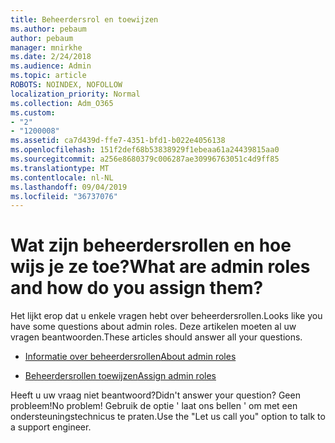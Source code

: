 ```yaml
---
title: Beheerdersrol en toewijzen
ms.author: pebaum
author: pebaum
manager: mnirkhe
ms.date: 2/24/2018
ms.audience: Admin
ms.topic: article
ROBOTS: NOINDEX, NOFOLLOW
localization_priority: Normal
ms.collection: Adm_O365
ms.custom:
- "2"
- "1200008"
ms.assetid: ca7d439d-ffe7-4351-bfd1-b022e4056138
ms.openlocfilehash: 151f2def68b53838929f1ebeaa61a24439815aa0
ms.sourcegitcommit: a256e8680379c006287ae30996763051c4d9ff85
ms.translationtype: MT
ms.contentlocale: nl-NL
ms.lasthandoff: 09/04/2019
ms.locfileid: "36737076"
---
```

# <a name="what-are-admin-roles-and-how-do-you-assign-them"></a><span data-ttu-id="86e09-102">Wat zijn beheerdersrollen en hoe wijs je ze toe?</span><span class="sxs-lookup"><span data-stu-id="86e09-102">What are admin roles and how do you assign them?</span></span>

<span data-ttu-id="86e09-103">Het lijkt erop dat u enkele vragen hebt over beheerdersrollen.</span><span class="sxs-lookup"><span data-stu-id="86e09-103">Looks like you have some questions about admin roles.</span></span> <span data-ttu-id="86e09-104">Deze artikelen moeten al uw vragen beantwoorden.</span><span class="sxs-lookup"><span data-stu-id="86e09-104">These articles should answer all your questions.</span></span>
  
- [<span data-ttu-id="86e09-105">Informatie over beheerdersrollen</span><span class="sxs-lookup"><span data-stu-id="86e09-105">About admin roles</span></span>](https://docs.microsoft.com/office365/admin/add-users/about-admin-roles)

- [<span data-ttu-id="86e09-106">Beheerdersrollen toewijzen</span><span class="sxs-lookup"><span data-stu-id="86e09-106">Assign admin roles</span></span>](https://docs.microsoft.com/office365/admin/add-users/assign-admin-roles)

<span data-ttu-id="86e09-107">Heeft u uw vraag niet beantwoord?</span><span class="sxs-lookup"><span data-stu-id="86e09-107">Didn't answer your question?</span></span> <span data-ttu-id="86e09-108">Geen probleem!</span><span class="sxs-lookup"><span data-stu-id="86e09-108">No problem!</span></span> <span data-ttu-id="86e09-109">Gebruik de optie ' laat ons bellen ' om met een ondersteuningstechnicus te praten.</span><span class="sxs-lookup"><span data-stu-id="86e09-109">Use the "Let us call you" option to talk to a support engineer.</span></span>
  